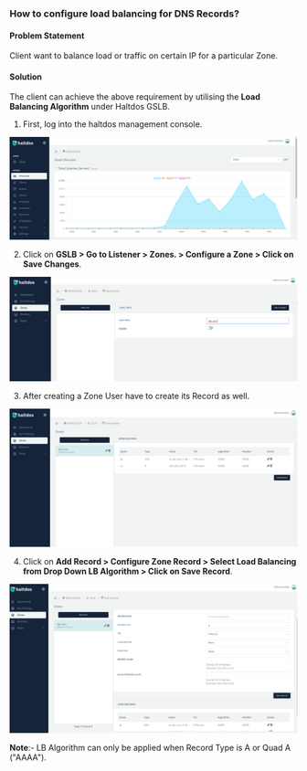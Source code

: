 ### **How to configure load balancing for DNS Records**?

#### **Problem Statement**

Client want to balance load or traffic on certain IP for a particular Zone. 
​
#### **Solution**

The client can achieve the above requirement by utilising the **Load Balancing Algorithm** under Haltdos GSLB.
​
1. First, log into the haltdos management console.

![](/img/gslb/v6/kb/gslb5.1.png)

2. Click on **GSLB > Go to Listener > Zones. > Configure a Zone > Click on Save Changes**. 

![](/img/gslb/v6/kb/gslb5.2.png)

3. After creating a Zone User have to create its Record as well. 

![](/img/gslb/v6/kb/gslb5.3.png)

4. Click on **Add Record > Configure Zone Record > Select Load Balancing from Drop Down LB Algorithm > Click on Save Record**.

![](/img/gslb/v6/kb/gslb5.4.png)

**Note**:- LB Algorithm can only be applied when Record Type is A or Quad A ("AAAA"). 
